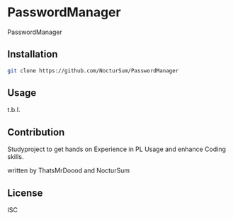 # PasswordManager

PasswordManager 

## Installation

```bash
git clone https://github.com/NocturSum/PasswordManager
```

## Usage

t.b.I.

## Contribution

Studyproject to get hands on Experience in PL Usage and enhance Coding skills.

written by ThatsMrDoood and NocturSum

## License

ISC
